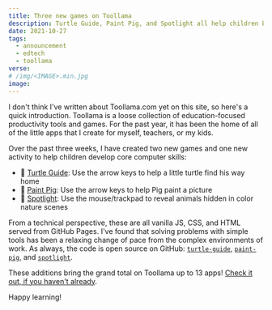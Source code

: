 ```yaml
---
title: Three new games on Toollama
description: Turtle Guide, Paint Pig, and Spotlight all help children build computer literacy
date: 2021-10-27
tags:
  - announcement
  - edtech
  - toollama
verse:
# /img/<IMAGE>.min.jpg
image:
---
```


I don't think I've written about Toollama.com yet on this site, so here's a quick introduction. Toollama is a loose collection of education-focused productivity tools and games. For the past year, it has been the home of all of the little apps that I create for myself, teachers, or my kids.

Over the past three weeks, I have created two new games and one new activity to help children develop core computer skills:

- 🐢 [Turtle Guide](https://turtle-guide.toollama.com): Use the arrow keys to help a little turtle find his way home
- 🐷 [Paint Pig](https://paint-pig.toollama.com): Use the arrow keys to help Pig paint a picture
- 🔦 [Spotlight](https://spotlight.toollama.com): Use the mouse/trackpad to reveal animals hidden in color nature scenes

From a technical perspective, these are all vanilla JS, CSS, and HTML served from GitHub Pages. I've found that solving problems with simple tools has been a relaxing change of pace from the complex environments of work. As always, the code is open source on GitHub: [`turtle-guide`](https://github.com/seanmcp/turtle-guide), [`paint-pig`](https://github.com/seanmcp/paint-pig), and [`spotlight`](https://github.com/seanmcp/spotlight).

These additions bring the grand total on Toollama up to 13 apps! [Check it out, if you haven't already](https://toollama.com).

Happy learning!
